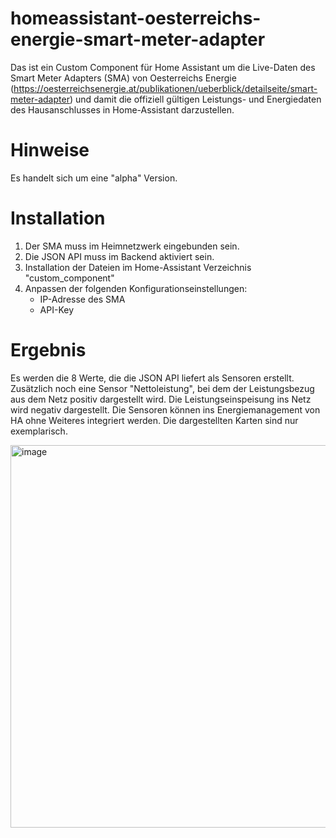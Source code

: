 # homeassistant-oesterreichs-energie-smart-meter-adapter
Das ist ein Custom Component für Home Assistant um die Live-Daten des Smart Meter Adapters (SMA) von Oesterreichs Energie (https://oesterreichsenergie.at/publikationen/ueberblick/detailseite/smart-meter-adapter) und damit die offiziell gültigen Leistungs- und Energiedaten des Hausanschlusses in Home-Assistant darzustellen.

# Hinweise
Es handelt sich um eine "alpha" Version.

# Installation
1. Der SMA muss im Heimnetzwerk eingebunden sein.
2. Die JSON API muss im Backend aktiviert sein.
3. Installation der Dateien im Home-Assistant Verzeichnis "custom_component"
4. Anpassen der folgenden Konfigurationseinstellungen:
    - IP-Adresse des SMA
    - API-Key

# Ergebnis
Es werden die 8 Werte, die die JSON API liefert als Sensoren erstellt. Zusätzlich noch eine Sensor "Nettoleistung", bei dem der Leistungsbezug aus dem Netz positiv dargestellt wird. Die Leistungseinspeisung ins Netz wird negativ dargestellt. Die Sensoren können ins Energiemanagement von HA ohne Weiteres integriert werden. Die dargestellten Karten sind nur exemplarisch.

<img width="909" height="612" alt="image" src="https://github.com/user-attachments/assets/a9b7a86c-88fa-4896-af0f-28bc53f82a52" />
